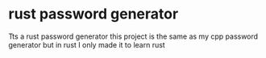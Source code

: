 # rust password generator
Tts a rust password generator this project is the same as my cpp password generator but in rust
I only made it to learn rust
